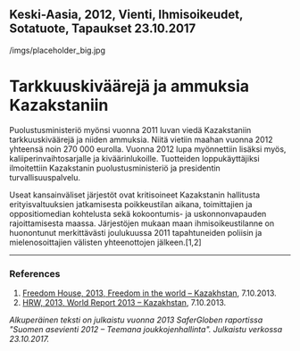 Keski-Aasia, 2012, Vienti, Ihmisoikeudet, Sotatuote, Tapaukset
23.10.2017
-
/imgs/placeholder_big.jpg


# Tarkkuuskiväärejä ja ammuksia Kazakstaniin

Puolustusministeriö myönsi vuonna 2011 luvan viedä Kazakstaniin tarkkuuskiväärejä ja niiden ammuksia. Niitä vietiin maahan vuonna 2012 yhteensä noin 270 000 eurolla. Vuonna 2012 lupa myönnettiin lisäksi myös, kaliiperinvaihtosarjalle ja kiväärinlukoille. Tuotteiden loppukäyttäjiksi ilmoitettiin Kazakstanin puolustusministeriö ja presidentin turvallisuuspalvelu.

Useat kansainväliset järjestöt ovat kritisoineet Kazakstanin hallitusta erityisvaltuuksien jatkamisesta poikkeustilan aikana, toimittajien ja oppositiomedian kohtelusta sekä kokoontumis- ja uskonnonvapauden rajoittamisesta maassa. Järjestöjen mukaan maan ihmisoikeustilanne on huonontunut merkittävästi joulukuussa 2011 tapahtuneiden poliisin ja mielenosoittajien välisten yhteenottojen jälkeen.[1,2]

***

### References

1. [Freedom House, 2013, Freedom in the world – Kazakhstan](http://www.freedomhouse.org/report/freedom-world/2013/kazakhstan), 7.10.2013.
2. [HRW, 2013, World Report 2013 – Kazakhstan](http://www.hrw.org/world-report/2013/country-chapters/kazakhstan), 7.10.2013.

*Alkuperäinen teksti on julkaistu vuonna 2013 SaferGloben raportissa "Suomen asevienti 2012 – Teemana joukkojenhallinta".
Julkaistu verkossa 23.10.2017.*